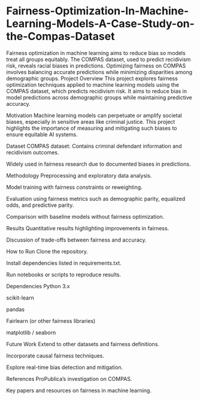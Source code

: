 # Fairness-Optimization-In-Machine-Learning-Models-A-Case-Study-on-the-Compas-Dataset
Fairness optimization in machine learning aims to reduce bias so models treat all groups equitably. The COMPAS dataset, used to predict recidivism risk, reveals racial biases in predictions. Optimizing fairness on COMPAS involves balancing accurate predictions while minimizing disparities among demographic groups.
Project Overview
This project explores fairness optimization techniques applied to machine learning models using the COMPAS dataset, which predicts recidivism risk. It aims to reduce bias in model predictions across demographic groups while maintaining predictive accuracy.

Motivation
Machine learning models can perpetuate or amplify societal biases, especially in sensitive areas like criminal justice. This project highlights the importance of measuring and mitigating such biases to ensure equitable AI systems.

Dataset
COMPAS dataset: Contains criminal defendant information and recidivism outcomes.

Widely used in fairness research due to documented biases in predictions.

Methodology
Preprocessing and exploratory data analysis.

Model training with fairness constraints or reweighting.

Evaluation using fairness metrics such as demographic parity, equalized odds, and predictive parity.

Comparison with baseline models without fairness optimization.

Results
Quantitative results highlighting improvements in fairness.

Discussion of trade-offs between fairness and accuracy.

How to Run
Clone the repository.

Install dependencies listed in requirements.txt.

Run notebooks or scripts to reproduce results.

Dependencies
Python 3.x

scikit-learn

pandas

Fairlearn (or other fairness libraries)

matplotlib / seaborn

Future Work
Extend to other datasets and fairness definitions.

Incorporate causal fairness techniques.

Explore real-time bias detection and mitigation.

References
ProPublica’s investigation on COMPAS.

Key papers and resources on fairness in machine learning.
